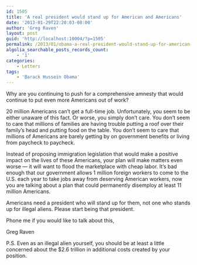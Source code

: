 ```yaml
---
id: 1505
title: 'A real president would stand up for American and Americans'
date: '2013-01-29T22:20:03-08:00'
author: 'Greg Raven'
layout: post
guid: 'http://localhost:10004/?p=1505'
permalink: /2013/01/obama-a-real-president-would-stand-up-for-american-and-americans/
algolia_searchable_posts_records_count:
    - '1'
categories:
    - Letters
tags:
    - 'Barack Hussein Obama'
---
```


Why are you continuing to push for a comprehensive amnesty that would continue to put even more Americans out of work?  
  
20 million Americans can’t get a full-time job. Unfortunately, you seem to be either unaware of this fact. Or worse, you simply don’t care. You don’t seem to care that millions of families are having trouble putting a roof over their family’s head and putting food on the table. You don’t seem to care that millions of Americans are barely getting by on government benefits or living from paycheck to paycheck.

Instead of proposing immigration legislation that would make a positive impact on the lives of these Americans, your plan will make matters even worse — it will want to flood the marketplace with cheap labor. It’s bad enough that our government allows 1 million foreign workers to come to the U.S. each year to take jobs away from deserving American workers, now you are talking about a plan that could permanently disemploy at least 11 million Americans.

Americans need a president who will stand up for them, not one who stands up for illegal aliens. Please start being that president.

Phone me if you would like to talk about this,

Greg Raven

P.S. Even as an illegal alien yourself, you should be at least a little concerned about the $2.6 trillion in additional costs created by your position.
